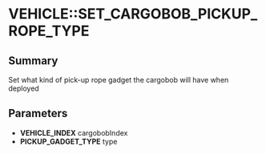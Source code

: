 # VEHICLE::SET_CARGOBOB_PICKUP_ROPE_TYPE

## Summary
Set what kind of pick-up rope gadget the cargobob will have when deployed

## Parameters
* **VEHICLE_INDEX** cargobobIndex
* **PICKUP_GADGET_TYPE** type